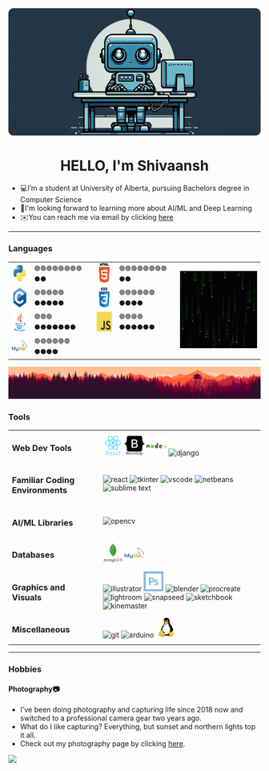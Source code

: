 <head>
    
</head>
<body>
<img src="git_img_n.png">
<h1 align="center">HELLO, I'm Shivaansh</h1>
<ul>
    <li>💻I’m a student at University of Alberta, pursuing Bachelors degree in Computer Science  </li>
    <li>🦾I'm looking forward to learning more about AI/ML and Deep Learning</li>
    <li>✉️You can reach me via email by clicking <a href="mailto:shivaanshbhatia007@gmail.com">here</a></li>
</ul>

<hr>
<h3>Languages</h3>
<table>
    <tr>
        <td>
            <a target="_blank" rel="noreferrer" > <img src="https://raw.githubusercontent.com/devicons/devicon/master/icons/python/python-original.svg" alt="python" width="40" height="40"/> </a> 
        </td>
        <td>
            <code>🟢🟢🟢🟢🟢🟢🟢🟢⚫⚫</code>
        </td>
        <td>
            <a target="_blank" rel="noreferrer"> <img src="https://raw.githubusercontent.com/devicons/devicon/master/icons/html5/html5-original-wordmark.svg" alt="html5" width="40" height="40"/> </a>
        </td>
        <td>
            <code>🟢🟢🟢🟢🟢🟢🟢🟢⚫⚫</code>
        </td>
        <td rowspan="4"><img src="/133C.gif" width="200px"></td>
    </tr>
    <tr>
        <td>
            <a target="_blank" rel="noreferrer"> <img src="https://raw.githubusercontent.com/devicons/devicon/master/icons/c/c-original.svg" alt="c" width="40" height="40"/> </a>
        </td>
        <td>
            <code>🟢🟢🟢🟢🟢⚫⚫⚫⚫⚫</code>
        </td>
         <td>
            <a target="_blank" rel="noreferrer"> <img src="https://raw.githubusercontent.com/devicons/devicon/master/icons/css3/css3-original-wordmark.svg" alt="css3" width="40" height="40"/> </a>
        </td>
        <td>
            <code>🟢🟢🟢🟢🟢🟢⚫⚫⚫⚫</code>
        </td>
    </tr>
    <tr>
        <td>
            <a target="_blank" rel="noreferrer"> <img src="https://raw.githubusercontent.com/devicons/devicon/master/icons/java/java-original.svg" alt="java" width="40" height="40"/> </a>
        </td>
        <td>
            <code>🟢🟢🟢⚫⚫⚫⚫⚫⚫⚫</code>
        </td>
        <td>
            <a target="_blank" rel="noreferrer"> <img src="https://raw.githubusercontent.com/devicons/devicon/master/icons/javascript/javascript-original.svg" alt="javascript" width="40" height="40"/> </a>
        </td>
        <td>
            <code>🟢🟢🟢🟢⚫⚫⚫⚫⚫⚫</code>
        </td>
    </tr>
    <tr>
        <td>
            <a target="_blank" rel="noreferrer"> <img src="https://raw.githubusercontent.com/devicons/devicon/master/icons/mysql/mysql-original-wordmark.svg" alt="mysql" width="40" height="40"/> </a>
        </td>
        <td>
            <code>🟢🟢🟢🟢🟢🟢⚫⚫⚫⚫</code>
        </td>
    </tr>
    
</table>

<img src="wp_long.jpg">

<h3>Tools</h3>
<table>
    <tr>
        <td>
            <h3>Web Dev Tools</h3>
        </td>
        <td>
            <span><a > <img src="https://raw.githubusercontent.com/devicons/devicon/master/icons/react/react-original-wordmark.svg" alt="react" width="40" height="40" > </a></span>
            <span><a > <img src="https://raw.githubusercontent.com/devicons/devicon/master/icons/bootstrap/bootstrap-plain-wordmark.svg" alt="bootstrap" width="40" height="40"/> </a></span>
            <span><a > <img src="https://raw.githubusercontent.com/devicons/devicon/master/icons/nodejs/nodejs-original-wordmark.svg" alt="nodejs" width="40" height="40"/> </a></span>
            <span><a > <img src="https://cdn.worldvectorlogo.com/logos/django.svg" alt="django" width="40" height="40"/> </a></span>
        </td>
    </tr>
    <tr>
        <td>
            <h3>Familiar Coding Environments</h3>
        </td>
        <td>
            <span><a > <img src="https://upload.wikimedia.org/wikipedia/commons/archive/7/7e/20211122181339%21Spyder_logo.svg" alt="react" width="40" height="40"/> </a></span>
            <span><a><img src = "https://i.ibb.co/hMTyD9g/pngwing-com.png" alt="tkinter" width="40" height="40"/></a></span>
            <span><a><img src = "https://upload.wikimedia.org/wikipedia/commons/9/9a/Visual_Studio_Code_1.35_icon.svg" alt="vscode" width="40" height="40"/></a></span>
            <span><a > <img src="https://upload.wikimedia.org/wikipedia/commons/9/98/Apache_NetBeans_Logo.svg" alt="netbeans" width="40" height="40"/> </a></span>
            <span><a > <img src="https://www.svgrepo.com/show/354408/sublimetext-icon.svg" alt="sublime text" width="40" height="40"/> </a></span>
        </td>
    </tr>
    <tr>
        <td>
            <h3>AI/ML Libraries</h3>
        </td>
        <td>
            <span><a><img src="https://www.vectorlogo.zone/logos/opencv/opencv-icon.svg" alt="opencv" width="40" height="40"></a></span>
        </td>
    </tr>
    <tr>
        <td>
            <h3>Databases</h3>
        </td>
        <td>
            <span><a><img src="https://raw.githubusercontent.com/devicons/devicon/master/icons/mongodb/mongodb-original-wordmark.svg" alt="mongodb" width="40" height="40"></a></span>
            <span><a><img src="https://raw.githubusercontent.com/devicons/devicon/master/icons/mysql/mysql-original-wordmark.svg" alt="mysql" width="40" height="40"></a></span>
        </td>
    </tr>
    <tr>
        <td>
            <h3>Graphics and Visuals</h3>
        </td>
        <td>
            <span><a > <img src="https://www.vectorlogo.zone/logos/adobe_illustrator/adobe_illustrator-icon.svg" alt="illustrator" width="40" height="40"/> </a></span>
            <span><a><img src = "https://raw.githubusercontent.com/devicons/devicon/master/icons/photoshop/photoshop-line.svg" alt="photoshop" width="40" height="40"/></a></span>
            <span><a > <img src="https://download.blender.org/branding/community/blender_community_badge_white.svg" alt="blender" width="40" height="40"/> </a></span>
            <span><a><img src = "https://upload.wikimedia.org/wikipedia/commons/d/de/Procreate-icon.png" alt="procreate" width="40" height="40"/></a></span>
            <span><a > <img src="https://upload.wikimedia.org/wikipedia/commons/b/b6/Adobe_Photoshop_Lightroom_CC_logo.svg" alt="lightroom" width="40" height="40"/> </a></span>
            <span><a><img src = "https://upload.wikimedia.org/wikipedia/en/d/db/Snapseed_Logo.svg" alt="snapseed" width="40" height="40"/></a></span>
            <span><a > <img src="https://seeklogo.com/images/A/autodesk-sketchbook-pro-logo-57D2CF66B2-seeklogo.com.png" alt="sketchbook" width="40" height="40"/> </a></span>
            <span><a><img src = "https://upload.wikimedia.org/wikipedia/commons/b/b0/Kinemaster_Icon_2022.svg" alt="kinemaster" width="40" height="40"/></a></span>
        </td>
    </tr>
    <tr>
        <td>
            <h3>Miscellaneous</h3>
        </td>
        <td>
            <span><a><img src="https://www.vectorlogo.zone/logos/git-scm/git-scm-icon.svg" alt="git" width="40" height="40"/></a></span>
            <span><a > <img src="https://cdn.worldvectorlogo.com/logos/arduino-1.svg" alt="arduino" width="40" height="40"/> </a></span>
            <span><a><img src = "https://raw.githubusercontent.com/devicons/devicon/master/icons/linux/linux-original.svg" alt="linux" width="40" height="40"/></a></span>
        </td>
    </tr>
</table>
<hr>
<h3>Hobbies</h3>
<span>
<h4>Photography📷</h4>
<ul>
    <li>I've been doing photography and capturing life since 2018 now and switched to a professional camera gear two years ago.</li>
    <li>What do I like capturing? Everything, but sunset and northern lights top it all. </li>
    <li>Check out my photography page by clicking <a href="https://www.instagram.com/clicks_happen/">here</a>.</li>
</ul>
</span><a><img src="sunset.jpg"></a>



</body>

